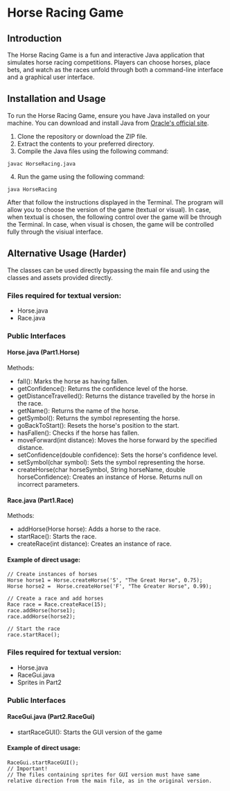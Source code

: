 # Horse Racing Game
## Introduction
The Horse Racing Game is a fun and interactive Java application that simulates horse racing competitions. Players can choose horses, place bets, and watch as the races unfold through both a command-line interface and a graphical user interface.

## Installation and Usage
To run the Horse Racing Game, ensure you have Java installed on your machine. You can download and install Java from [Oracle's official site](https://www.oracle.com/java/technologies/javase-jdk11-downloads.html).

1. Clone the repository or download the ZIP file.
2. Extract the contents to your preferred directory.
3. Compile the Java files using the following command:
```
javac HorseRacing.java
```
4. Run the game using the following command:
```
java HorseRacing
```

After that follow the instructions displayed in the Terminal.
The program will allow you to choose the version of the game (textual or visual).
In case, when textual is chosen, the following control over the game will be through the Terminal.
In case, when visual is chosen, the game will be controlled fully through the visiual interface. 

## Alternative Usage (Harder)
The classes can be used directly bypassing the main file and using the classes and assets provided directly. 

### Files required for textual version:
- Horse.java
- Race.java


### Public Interfaces
#### Horse.java (Part1.Horse)
Methods:
- fall(): Marks the horse as having fallen.
- getConfidence(): Returns the confidence level of the horse.
- getDistanceTravelled(): Returns the distance travelled by the horse in the race.
- getName(): Returns the name of the horse.
- getSymbol(): Returns the symbol representing the horse.
- goBackToStart(): Resets the horse's position to the start.
- hasFallen(): Checks if the horse has fallen.
- moveForward(int distance): Moves the horse forward by the specified distance.
- setConfidence(double confidence): Sets the horse's confidence level.
- setSymbol(char symbol): Sets the symbol representing the horse.
- createHorse(char horseSymbol, String horseName, double horseConfidence): Creates an instance of Horse. Returns null on incorrect parameters.
#### Race.java (Part1.Race)
Methods:
- addHorse(Horse horse): Adds a horse to the race.
- startRace(): Starts the race.
- createRace(int distance): Creates an instance of race.

#### Example of direct usage:
```
// Create instances of horses
Horse horse1 = Horse.createHorse('S', "The Great Horse", 0.75);
Horse horse2 =  Horse.createHorse('F', "The Greater Horse", 0.99);

// Create a race and add horses
Race race = Race.createRace(15);
race.addHorse(horse1);
race.addHorse(horse2);

// Start the race
race.startRace();
```

### Files required for textual version:
- Horse.java
- RaceGui.java
- Sprites in Part2

### Public Interfaces
#### RaceGui.java (Part2.RaceGui)
- startRaceGUI(): Starts the GUI version of the game

#### Example of direct usage:
```
RaceGui.startRaceGUI();
// Important!
// The files containing sprites for GUI version must have same relative direction from the main file, as in the original version.
```
